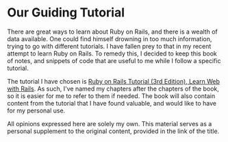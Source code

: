 # Our Guiding Tutorial

There are great ways to learn about Ruby on Rails, and there is a wealth of data available. One could find himself drowning in too much information, trying to go with different tutorials. I have fallen prey to that in my recent attempt to learn Ruby on Rails. To remedy this, I decided to keep this book of notes, and snippets of code that are useful to me while I follow a specific tutorial.

The tutorial I have chosen is [Ruby on Rails Tutorial (3rd Edition), Learn Web with Rails](https://www.railstutorial.org/book). As such, I've named my chapters after the chapters of the book, so it is easier for me to refer to them if needed. The book will also contain content from the tutorial that I have found valuable, and would like to have for my personal use.

All opinions expressed here are solely my own. This material serves as a personal supplement to the original content, provided in the link of the title.

